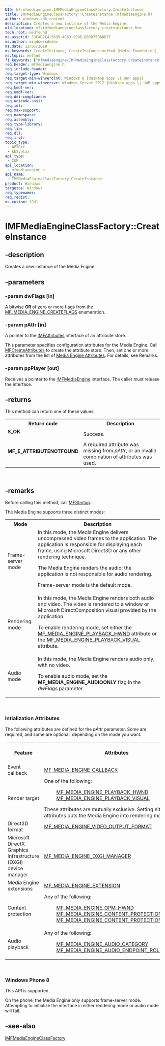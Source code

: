 ```yaml
---
UID: NF:mfmediaengine.IMFMediaEngineClassFactory.CreateInstance
title: IMFMediaEngineClassFactory::CreateInstance (mfmediaengine.h)
author: windows-sdk-content
description: Creates a new instance of the Media Engine.
old-location: mf\imfmediaengineclassfactory_createinstance.htm
tech.root: medfound
ms.assetid: EDEAD2C4-5695-4E63-9E9E-B09D75B60B7F
ms.author: windowssdkdev
ms.date: 12/05/2018
ms.keywords: CreateInstance, CreateInstance method [Media Foundation], CreateInstance method [Media Foundation],IMFMediaEngineClassFactory interface, IMFMediaEngineClassFactory interface [Media Foundation],CreateInstance method, IMFMediaEngineClassFactory.CreateInstance, IMFMediaEngineClassFactory::CreateInstance, mf.imfmediaengineclassfactory_createinstance, mfmediaengine/IMFMediaEngineClassFactory::CreateInstance
ms.topic: method
f1_keywords: ["mfmediaengine/IMFMediaEngineClassFactory.CreateInstance"]
req.header: mfmediaengine.h
req.include-header: 
req.target-type: Windows
req.target-min-winverclnt: Windows 8 [desktop apps \| UWP apps]
req.target-min-winversvr: Windows Server 2012 [desktop apps \| UWP apps]
req.kmdf-ver: 
req.umdf-ver: 
req.ddi-compliance: 
req.unicode-ansi: 
req.idl: 
req.max-support: 
req.namespace: 
req.assembly: 
req.type-library: 
req.lib: 
req.dll: 
req.irql: 
topic_type:
 - APIRef
 - kbSyntax
api_type:
 - COM
api_location:
 - mfmediaengine.h
api_name:
 - IMFMediaEngineClassFactory.CreateInstance
product: Windows
targetos: Windows
req.typenames: 
req.redist: 
ms.custom: 19H1
---
```


# IMFMediaEngineClassFactory::CreateInstance


## -description


Creates a new instance of the Media Engine.


## -parameters




### -param dwFlags [in]

A bitwise <b>OR</b> of zero or more flags from the <a href="https://docs.microsoft.com/windows/desktop/api/mfmediaengine/ne-mfmediaengine-mf_media_engine_createflags">MF_MEDIA_ENGINE_CREATEFLAGS</a> enumeration.


### -param pAttr [in]

A pointer to the <a href="https://docs.microsoft.com/windows/desktop/api/mfobjects/nn-mfobjects-imfattributes">IMFAttributes</a> interface of an attribute store. 

This parameter  specifies configuration attributes for the Media Engine. Call <a href="https://docs.microsoft.com/windows/desktop/api/mfapi/nf-mfapi-mfcreateattributes">MFCreateAttributes</a> to create the attribute store. Then, set one or more attributes from the list of <a href="https://docs.microsoft.com/windows/desktop/medfound/media-engine-attributes">Media Engine Attributes</a>. For details, see Remarks.


### -param ppPlayer [out]

Receives a pointer to the <a href="https://docs.microsoft.com/windows/desktop/api/mfmediaengine/nn-mfmediaengine-imfmediaengine">IMFMediaEngine</a> interface. The caller must release the interface.


## -returns



This method can return one of these values.

<table>
<tr>
<th>Return code</th>
<th>Description</th>
</tr>
<tr>
<td width="40%">
<dl>
<dt><b>S_OK</b></dt>
</dl>
</td>
<td width="60%">
Success.

</td>
</tr>
<tr>
<td width="40%">
<dl>
<dt><b>MF_E_ATTRIBUTENOTFOUND</b></dt>
</dl>
</td>
<td width="60%">
A required attribute was missing from <i>pAttr</i>, or an invalid combination of attributes was used.

</td>
</tr>
</table>
 




## -remarks



Before calling this method, call <a href="https://docs.microsoft.com/windows/desktop/api/mfapi/nf-mfapi-mfstartup">MFStartup</a>.

The Media Engine supports three distinct modes:

<table>
<tr>
<th>Mode</th>
<th>Description</th>
</tr>
<tr>
<td>Frame-server mode</td>
<td>
In this mode, the Media Engine delivers uncompressed video frames to the application. The application is responsible for displaying each frame, using Microsoft Direct3D or any other rendering technique. 

The Media Engine renders the audio; the application is not responsible for audio rendering.

Frame-server mode is the default mode. 

</td>
</tr>
<tr>
<td>Rendering mode</td>
<td>
In this mode, the Media Engine renders both audio and video. The video is rendered to a window or Microsoft DirectComposition visual provided by the application.

To enable rendering mode, set either the <a href="https://docs.microsoft.com/windows/desktop/medfound/mf-media-engine-playback-hwnd">MF_MEDIA_ENGINE_PLAYBACK_HWND</a> attribute or the  <a href="https://docs.microsoft.com/windows/desktop/medfound/mf-media-engine-playback-visual">MF_MEDIA_ENGINE_PLAYBACK_VISUAL</a> attribute.

</td>
</tr>
<tr>
<td>Audio  mode</td>
<td>
In this mode, the Media Engine renders audio only, with no video.

To enable audio mode, set the <b>MF_MEDIA_ENGINE_AUDIOONLY</b> flag in the <i>dwFlags</i> parameter.

</td>
</tr>
</table>
 

<h3><a id="Intialization_Attributes"></a><a id="intialization_attributes"></a><a id="INTIALIZATION_ATTRIBUTES"></a>Intialization Attributes</h3>
The following attributes are defined for the <i>pAttr</i> parameter. Some are required, and some are optional, depending on the  mode you want. 

<table>
<tr>
<th>Feature</th>
<th>Attributes</th>
<th>Frame Server Mode</th>
<th>Rendering Mode</th>
<th>Audio Mode</th>
</tr>
<tr>
<td>Event callback</td>
<td>
<a href="https://docs.microsoft.com/windows/desktop/medfound/mf-media-engine-callback">MF_MEDIA_ENGINE_CALLBACK</a>
</td>
<td>Required.</td>
<td>Required.</td>
<td>Required.</td>
</tr>
<tr>
<td>Render target</td>
<td>
One of the following:

<dl>
<dd>
<a href="https://docs.microsoft.com/windows/desktop/medfound/mf-media-engine-playback-hwnd">MF_MEDIA_ENGINE_PLAYBACK_HWND</a>
</dd>
<dd>
<a href="https://docs.microsoft.com/windows/desktop/medfound/mf-media-engine-playback-visual">MF_MEDIA_ENGINE_PLAYBACK_VISUAL</a>
</dd>
</dl>
These attributes are mutually exclusive. Setting either of these attributes puts the Media Engine into rendering mode.

</td>
<td>Do not set.</td>
<td>Required. </td>
<td>Do not set.</td>
</tr>
<tr>
<td>Direct3D format</td>
<td>
<a href="https://docs.microsoft.com/windows/desktop/medfound/mf-media-engine-video-output-format">MF_MEDIA_ENGINE_VIDEO_OUTPUT_FORMAT</a>
</td>
<td>Required.</td>
<td>Optional.</td>
<td>Do not set.</td>
</tr>
<tr>
<td>Microsoft DirectX Graphics Infrastructure (DXGI) device  manager</td>
<td>
<a href="https://docs.microsoft.com/windows/desktop/medfound/mf-media-engine-dxgi-manager">MF_MEDIA_ENGINE_DXGI_MANAGER</a>
</td>
<td>Optional.</td>
<td>Optional.</td>
<td>Do not set.</td>
</tr>
<tr>
<td>Media Engine extensions</td>
<td>
<a href="https://docs.microsoft.com/windows/desktop/medfound/mf-media-engine-extension">MF_MEDIA_ENGINE_EXTENSION</a>
</td>
<td>Optional.</td>
<td>Optional.</td>
<td>Optional.</td>
</tr>
<tr>
<td>Content protection</td>
<td>
Any of the following:

<dl>
<dd>
<a href="https://docs.microsoft.com/windows/desktop/medfound/mf-media-engine-opm-hwnd">MF_MEDIA_ENGINE_OPM_HWND</a>
</dd>
<dd>
<a href="https://docs.microsoft.com/windows/desktop/medfound/mf-media-engine-content-protection-flags">MF_MEDIA_ENGINE_CONTENT_PROTECTION_FLAGS</a>
</dd>
<dd>
<a href="https://docs.microsoft.com/windows/desktop/medfound/mf-media-engine-content-protection-manager">MF_MEDIA_ENGINE_CONTENT_PROTECTION_MANAGER</a>
</dd>
</dl>
</td>
<td>Optional.</td>
<td>Optional.</td>
<td>Optional.</td>
</tr>
<tr>
<td>Audio playback</td>
<td>
Any of the following:

<dl>
<dd>
<a href="https://docs.microsoft.com/windows/desktop/medfound/mf-media-engine-audio-category">MF_MEDIA_ENGINE_AUDIO_CATEGORY</a>
</dd>
<dd>
<a href="https://docs.microsoft.com/windows/desktop/medfound/mf-media-engine-audio-endpoint-role">MF_MEDIA_ENGINE_AUDIO_ENDPOINT_ROLE</a>
</dd>
</dl>
</td>
<td>Optional.</td>
<td>Optional.</td>
<td>Optional.</td>
</tr>
</table>
 

<h3><a id="Windows_Phone_8"></a><a id="windows_phone_8"></a><a id="WINDOWS_PHONE_8"></a>Windows Phone 8</h3>
 This API is supported.

On the phone, the Media Engine only supports frame-server mode. Attempting to initialize the interface in either rendering mode or audio mode will fail.




## -see-also




<a href="https://docs.microsoft.com/windows/desktop/api/mfmediaengine/nn-mfmediaengine-imfmediaengineclassfactory">IMFMediaEngineClassFactory</a>
 

 

